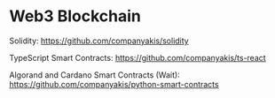 # Web3 Blockchain

Solidity:
https://github.com/companyakis/solidity

TypeScript Smart Contracts:
https://github.com/companyakis/ts-react

Algorand and Cardano Smart Contracts (Wait):
https://github.com/companyakis/python-smart-contracts











